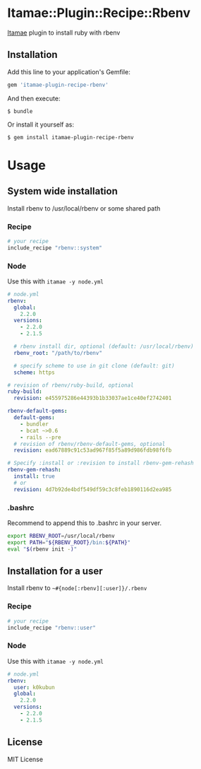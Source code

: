 # Itamae::Plugin::Recipe::Rbenv

[Itamae](https://github.com/ryotarai/itamae) plugin to install ruby with rbenv

## Installation

Add this line to your application's Gemfile:

```ruby
gem 'itamae-plugin-recipe-rbenv'
```

And then execute:

    $ bundle

Or install it yourself as:

    $ gem install itamae-plugin-recipe-rbenv

# Usage
## System wide installation

Install rbenv to /usr/local/rbenv or some shared path

### Recipe

```ruby
# your recipe
include_recipe "rbenv::system"
```

### Node

Use this with `itamae -y node.yml`

```yaml
# node.yml
rbenv:
  global:
    2.2.0
  versions:
    - 2.2.0
    - 2.1.5

  # rbenv install dir, optional (default: /usr/local/rbenv)
  rbenv_root: "/path/to/rbenv"

  # specify scheme to use in git clone (default: git)
  scheme: https

# revision of rbenv/ruby-build, optional
ruby-build:
  revision: e455975286e44393b1b33037ae1ce40ef2742401

rbenv-default-gems:
  default-gems:
    - bundler
    - bcat ~>0.6
    - rails --pre
  # revision of rbenv/rbenv-default-gems, optional
  revision: ead67889c91c53ad967f85f5a89d986fdb98f6fb

# Specify :install or :revision to install rbenv-gem-rehash
rbenv-gem-rehash:
  install: true
  # or
  revision: 4d7b92de4bdf549df59c3c8feb1890116d2ea985
```

### .bashrc

Recommend to append this to .bashrc in your server.

```bash
export RBENV_ROOT=/usr/local/rbenv
export PATH="${RBENV_ROOT}/bin:${PATH}"
eval "$(rbenv init -)"
```

## Installation for a user

Install rbenv to `~#{node[:rbenv][:user]}/.rbenv`

### Recipe

```ruby
# your recipe
include_recipe "rbenv::user"
```

### Node

Use this with `itamae -y node.yml`

```yaml
# node.yml
rbenv:
  user: k0kubun
  global:
    2.2.0
  versions:
    - 2.2.0
    - 2.1.5
```

## License

MIT License
